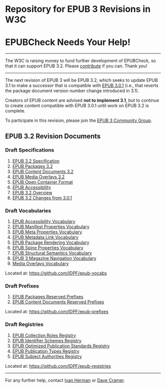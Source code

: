 # Repository for EPUB 3 Revisions in W3C

# EPUBCheck Needs Your Help!

---

The W3C is raising money to fund further development of EPUBCheck, so that it can support EPUB 3.2. Please [contribute](https://www.w3.org/publishing/epubcheck_fundraising) if you can. Thank you!

---

The next revision of EPUB 3 will be EPUB 3.2, which seeks to update EPUB 3.1 to make a successor that is compatible with [EPUB 3.0.1](http://www.idpf.org/epub/301/spec/epub-publications.html) (i.e., that reverts the package document version number change introduced in 3.1).

Creators of EPUB content are advised __not to implement 3.1__, but to continue to create content compatible with EPUB 3.0.1 until work on EPUB 3.2 is complete.

To participate in this revision, please join the [EPUB 3 Community Group](https://www.w3.org/community/epub3/).

## EPUB 3.2 Revision Documents
### Draft Specifications

1. [EPUB 3.2 Specification](https://w3c.github.io/publ-epub-revision/epub32/spec/epub-spec.html)
2. [EPUB Packages 3.2](https://w3c.github.io/publ-epub-revision/epub32/spec/epub-packages.html)
3. [EPUB Content Documents 3.2](https://w3c.github.io/publ-epub-revision/epub32/spec/epub-contentdocs.html)
4. [EPUB Media Overlays 3.2](https://w3c.github.io/publ-epub-revision/epub32/spec/epub-mediaoverlays.html)
5. [EPUB Open Container Format](https://w3c.github.io/publ-epub-revision/epub32/spec/epub-ocf.html)
6. [EPUB Accessibility](https://w3c.github.io/publ-epub-revision/a11y/accessibility.html)
7. [EPUB 3.2 Overview](https://w3c.github.io/publ-epub-revision/epub32/spec/epub-overview.html)
8. [EPUB 3.2 Changes from 3.0.1](https://w3c.github.io/publ-epub-revision/epub32/spec/epub-changes.html)


### Draft Vocabularies

1. [EPUB Accessibility Vocabulary](https://idpf.github.io/epub-vocabs/package/a11y/a11y.html)
2. [EPUB Manifest Properties Vocabulary](https://idpf.github.io/epub-vocabs/package/item/item.html)
3. [EPUB Meta Properties Vocabulary](https://idpf.github.io/epub-vocabs/package/meta/meta.html)
4. [EPUB Metadata Link Vocabulary](https://idpf.github.io/epub-vocabs/package/link/link.html)
5. [EPUB Package Rendering Vocabulary](https://idpf.github.io/epub-vocabs/rendition/rendition.html)
6. [EPUB Spine Properties Vocabulary](https://idpf.github.io/epub-vocabs/package/itemref/itemref.html)
7. [EPUB Structural Semantics Vocabulary](https://idpf.github.io/epub-vocabs/structure/structure.html)
8. [EPUB 3 Magazine Navigation Vocabulary](https://idpf.github.io/epub-vocabs/structure/magazine/magazine.html)
9. [Media Overlays Vocabulary](https://idpf.github.io/epub-vocabs/overlays/overlays.html)

Located at: https://github.com/IDPF/epub-vocabs

### Draft Prefixes

1. [EPUB Packages Reserved Prefixes](https://idpf.github.io/epub-prefixes/packages/packages.html)
2. [EPUB Content Documents Reserved Prefixes](https://idpf.github.io/epub-prefixes/contentdocs/contentdocs.html)

Located at: https://github.com/IDPF/epub-prefixes

### Draft Registries

1. [EPUB Collection Roles Registry](http://idpf.github.io/epub-registries/roles/roles.html)
2. [EPUB Identifier Schemes Registry](http://idpf.github.io/epub-registries/identifiers/identifiers.html)
3. [EPUB Optimized Publication Standards Registry](http://idpf.github.io/epub-registries/optimizations/optimizations.html)
4. [EPUB Publication Types Registry](http://idpf.github.io/epub-registries/types/types.html)
5. [EPUB Subject Authorities Registry](http://idpf.github.io/epub-registries/authorities/authorities.html)

Located at: https://github.com/IDPF/epub-registries

---

For any further help, contact  [Ivan Herman](ivan@w3.org) or [Dave Cramer](dauwhe@gmail.com).
